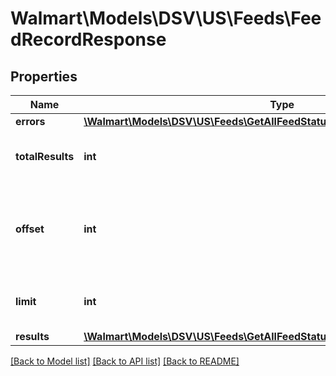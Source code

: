 # Walmart\Models\DSV\US\Feeds\FeedRecordResponse

## Properties

Name | Type | Description | Notes
------------ | ------------- | ------------- | -------------
**errors** | [**\Walmart\Models\DSV\US\Feeds\GetAllFeedStatuses200ResponseErrorsInner[]**](GetAllFeedStatuses200ResponseErrorsInner.md) |  | [optional]
**totalResults** | **int** | Total number of feeds returned | [optional]
**offset** | **int** | The object response to the starting number, where 0 is the first available | [optional]
**limit** | **int** | The number of items to be returned | [optional]
**results** | [**\Walmart\Models\DSV\US\Feeds\GetAllFeedStatuses200ResponseResultsInner[]**](GetAllFeedStatuses200ResponseResultsInner.md) |  | [optional]


[[Back to Model list]](./) [[Back to API list]](../../../../../README.md#supported-apis) [[Back to README]](../../../../../README.md)
